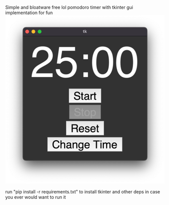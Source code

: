 Simple and bloatware free lol pomodoro timer with tkinter gui implementation for fun
<img alt="img.png" src="img.png"/>

run "pip install -r requirements.txt" to install tkinter and other deps in case you ever would want to run it